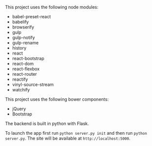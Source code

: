 This project uses the following node modules:

  - babel-preset-react
  - babelify
  - browserify
  - gulp
  - gulp-notify
  - gulp-rename
  - history
  - react
  - react-bootstrap
  - react-dom
  - react-flexbox
  - react-router
  - reactify
  - vinyl-source-stream
  - watchify

This project uses the following bower components:

  - jQuery
  - Bootstrap

The backend is built in python with Flask.

To launch the app first run `python server.py init` and then run `python server.py`. The site will be available at `http://localhost:5000`.